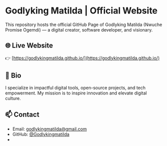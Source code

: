 # Godlyking Matilda | Official Website

This repository hosts the official GitHub Page of Godlyking Matilda (Nwuche Promise Ogemdi) — a digital creator, software developer, and visionary.

## 🌐 Live Website
👉 [https://godlykingmatilda.github.io/](https://godlykingmatilda.github.io/)

## 📌 Bio
I specialize in impactful digital tools, open-source projects, and tech empowerment. My mission is to inspire innovation and elevate digital culture.

## 📫 Contact
- Email: godlykingmatilda@gmail.com
- GitHub: [@Godlykingmatilda](https://github.com/Godlykingmatilda)
- 
